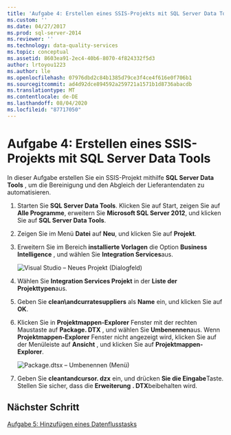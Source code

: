 ```yaml
---
title: 'Aufgabe 4: Erstellen eines SSIS-Projekts mit SQL Server Data Tools | Microsoft-Dokumentation'
ms.custom: ''
ms.date: 04/27/2017
ms.prod: sql-server-2014
ms.reviewer: ''
ms.technology: data-quality-services
ms.topic: conceptual
ms.assetid: 8603ea91-2ec4-40b6-8070-4f824332f5d3
author: lrtoyou1223
ms.author: lle
ms.openlocfilehash: 07976dbd2c84b1385d79ce3f4ce4f616e0f706b1
ms.sourcegitcommit: ad4d92dce894592a259721a1571b1d8736abacdb
ms.translationtype: MT
ms.contentlocale: de-DE
ms.lasthandoff: 08/04/2020
ms.locfileid: "87717050"
---
```

# <a name="task-4-creating-an-ssis-project-using-sql-server-data-tools"></a>Aufgabe 4: Erstellen eines SSIS-Projekts mit SQL Server Data Tools
  In dieser Aufgabe erstellen Sie ein SSIS-Projekt mithilfe **SQL Server Data Tools** , um die Bereinigung und den Abgleich der Lieferantendaten zu automatisieren.

1.  Starten Sie **SQL Server Data Tools**. Klicken Sie auf Start, zeigen Sie auf **Alle Programme**, erweitern Sie **Microsoft SQL Server 2012**, und klicken Sie auf **SQL Server Data Tools**.

2.  Zeigen Sie im Menü **Datei** auf **Neu**, und klicken Sie auf **Projekt**.

3.  Erweitern Sie im Bereich **installierte Vorlagen** die Option **Business Intelligence** , und wählen Sie **Integration Services**aus.

     ![Visual Studio – Neues Projekt (Dialogfeld)](../../2014/tutorials/media/et-creatinganssisprojectusingsqlsdt-01.jpg "Visual Studio – Neues Projekt (Dialogfeld)")

4.  Wählen Sie **Integration Services Projekt** in der **Liste der Projekttypen**aus.

5.  Geben Sie **clean\andcurratesuppliers** als **Name** ein, und klicken Sie auf **OK**.

6.  Klicken Sie in **Projektmappen-Explorer** Fenster mit der rechten Maustaste auf **Package. DTX** , und wählen Sie **Umbenennen**aus. Wenn **Projektmappen-Explorer** Fenster nicht angezeigt wird, klicken Sie auf der Menüleiste auf **Ansicht** , und klicken Sie auf **Projektmappen-Explorer**.

     ![Package.dtsx – Umbenennen (Menü)](../../2014/tutorials/media/et-creatinganssisprojectusingsqlsdt-02.jpg "Package.dtsx – Umbenennen (Menü)")

7.  Geben Sie **cleantandcursor. dzx** ein, und drücken **Sie die Eingabe**Taste. Stellen Sie sicher, dass die **Erweiterung** **. DTX**beibehalten wird.

## <a name="next-step"></a>Nächster Schritt
 [Aufgabe 5: Hinzufügen eines Datenflusstasks](task-5-adding-data-flow-task.md)


